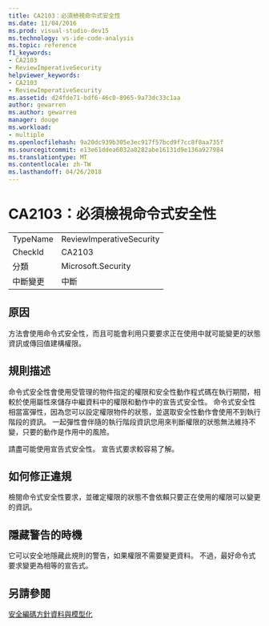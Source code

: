 ```yaml
---
title: CA2103：必須檢視命令式安全性
ms.date: 11/04/2016
ms.prod: visual-studio-dev15
ms.technology: vs-ide-code-analysis
ms.topic: reference
f1_keywords:
- CA2103
- ReviewImperativeSecurity
helpviewer_keywords:
- CA2103
- ReviewImperativeSecurity
ms.assetid: d24fde71-bdf6-46c0-8965-9a73dc33c1aa
author: gewarren
ms.author: gewarren
manager: douge
ms.workload:
- multiple
ms.openlocfilehash: 9a20dc939b305e3ec917f57bcd9f7cc8f8aa735f
ms.sourcegitcommit: e13e61ddea6032a8282abe16131d9e136a927984
ms.translationtype: MT
ms.contentlocale: zh-TW
ms.lasthandoff: 04/26/2018
---
```

# <a name="ca2103-review-imperative-security"></a>CA2103：必須檢視命令式安全性
|||
|-|-|
|TypeName|ReviewImperativeSecurity|
|CheckId|CA2103|
|分類|Microsoft.Security|
|中斷變更|中斷|

## <a name="cause"></a>原因
 方法會使用命令式安全性，而且可能會利用只要要求正在使用中就可能變更的狀態資訊或傳回值建構權限。

## <a name="rule-description"></a>規則描述
 命令式安全性會使用受管理的物件指定的權限和安全性動作程式碼在執行期間，相較於使用屬性來儲存中繼資料中的權限和動作中的宣告式安全性。 命令式安全性相當富彈性，因為您可以設定權限物件的狀態，並選取安全性動作會使用不到執行階段的資訊。 一起彈性會伴隨的執行階段資訊您用來判斷權限的狀態無法維持不變，只要的動作是作用中的風險。

 請盡可能使用宣告式安全性。 宣告式要求較容易了解。

## <a name="how-to-fix-violations"></a>如何修正違規
 檢閱命令式安全性要求，並確定權限的狀態不會依賴只要正在使用的權限可以變更的資訊。

## <a name="when-to-suppress-warnings"></a>隱藏警告的時機
 它可以安全地隱藏此規則的警告，如果權限不需要變更資料。 不過，最好命令式要求變更為相等的宣告式。

## <a name="see-also"></a>另請參閱
 [安全編碼方針](/dotnet/standard/security/secure-coding-guidelines)[資料與模型化](/dotnet/framework/data/index)